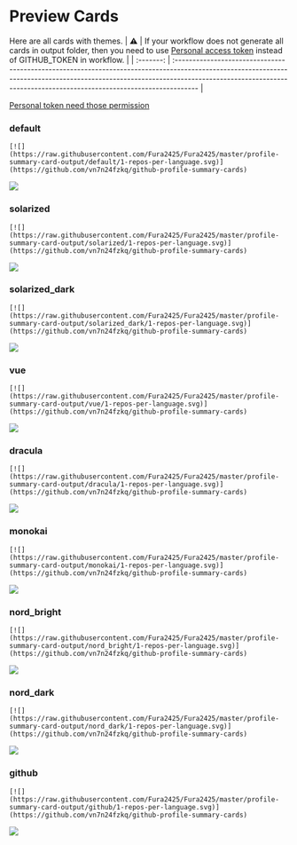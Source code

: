 
# Preview Cards

Here are all cards with themes.
| :warning: | If your workflow does not generate all cards in output folder, then you need to use [Personal access token](https://docs.github.com/en/actions/configuring-and-managing-workflows/creating-and-storing-encrypted-secrets) instead of GITHUB_TOKEN in workflow. |
| :-------: | :------------------------------------------------------------------------------------------------------------------------------------------------------------------------------------------------------------------------------------------------ |

[Personal token need those permission](https://github.com/vn7n24fzkq/github-profile-summary-cards/wiki/Personal-access-token-permissions)


### default


```
[![](https://raw.githubusercontent.com/Fura2425/Fura2425/master/profile-summary-card-output/default/1-repos-per-language.svg)](https://github.com/vn7n24fzkq/github-profile-summary-cards)
```
![](https://raw.githubusercontent.com/Fura2425/Fura2425/master/profile-summary-card-output/default/1-repos-per-language.svg)


### solarized


```
[![](https://raw.githubusercontent.com/Fura2425/Fura2425/master/profile-summary-card-output/solarized/1-repos-per-language.svg)](https://github.com/vn7n24fzkq/github-profile-summary-cards)
```
![](https://raw.githubusercontent.com/Fura2425/Fura2425/master/profile-summary-card-output/solarized/1-repos-per-language.svg)


### solarized_dark


```
[![](https://raw.githubusercontent.com/Fura2425/Fura2425/master/profile-summary-card-output/solarized_dark/1-repos-per-language.svg)](https://github.com/vn7n24fzkq/github-profile-summary-cards)
```
![](https://raw.githubusercontent.com/Fura2425/Fura2425/master/profile-summary-card-output/solarized_dark/1-repos-per-language.svg)


### vue


```
[![](https://raw.githubusercontent.com/Fura2425/Fura2425/master/profile-summary-card-output/vue/1-repos-per-language.svg)](https://github.com/vn7n24fzkq/github-profile-summary-cards)
```
![](https://raw.githubusercontent.com/Fura2425/Fura2425/master/profile-summary-card-output/vue/1-repos-per-language.svg)


### dracula


```
[![](https://raw.githubusercontent.com/Fura2425/Fura2425/master/profile-summary-card-output/dracula/1-repos-per-language.svg)](https://github.com/vn7n24fzkq/github-profile-summary-cards)
```
![](https://raw.githubusercontent.com/Fura2425/Fura2425/master/profile-summary-card-output/dracula/1-repos-per-language.svg)


### monokai


```
[![](https://raw.githubusercontent.com/Fura2425/Fura2425/master/profile-summary-card-output/monokai/1-repos-per-language.svg)](https://github.com/vn7n24fzkq/github-profile-summary-cards)
```
![](https://raw.githubusercontent.com/Fura2425/Fura2425/master/profile-summary-card-output/monokai/1-repos-per-language.svg)


### nord_bright


```
[![](https://raw.githubusercontent.com/Fura2425/Fura2425/master/profile-summary-card-output/nord_bright/1-repos-per-language.svg)](https://github.com/vn7n24fzkq/github-profile-summary-cards)
```
![](https://raw.githubusercontent.com/Fura2425/Fura2425/master/profile-summary-card-output/nord_bright/1-repos-per-language.svg)


### nord_dark


```
[![](https://raw.githubusercontent.com/Fura2425/Fura2425/master/profile-summary-card-output/nord_dark/1-repos-per-language.svg)](https://github.com/vn7n24fzkq/github-profile-summary-cards)
```
![](https://raw.githubusercontent.com/Fura2425/Fura2425/master/profile-summary-card-output/nord_dark/1-repos-per-language.svg)


### github


```
[![](https://raw.githubusercontent.com/Fura2425/Fura2425/master/profile-summary-card-output/github/1-repos-per-language.svg)](https://github.com/vn7n24fzkq/github-profile-summary-cards)
```
![](https://raw.githubusercontent.com/Fura2425/Fura2425/master/profile-summary-card-output/github/1-repos-per-language.svg)

